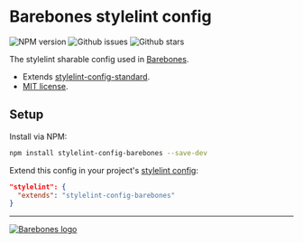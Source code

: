 # Barebones stylelint config

![NPM version](https://img.shields.io/npm/v/stylelint-config-barebones.svg?style=flat-square)
![Github issues](https://img.shields.io/github/issues/jaydenseric/stylelint-config-barebones.svg?style=flat-square)
![Github stars](https://img.shields.io/github/stars/jaydenseric/stylelint-config-barebones.svg?style=flat-square)

The stylelint sharable config used in [Barebones](https://github.com/jaydenseric/Barebones).

- Extends [stylelint-config-standard](https://github.com/stylelint/stylelint-config-standard).
- [MIT license](https://en.wikipedia.org/wiki/MIT_License).

## Setup

Install via NPM:

```bash
npm install stylelint-config-barebones --save-dev
```

Extend this config in your project's [stylelint config](http://stylelint.io/user-guide/configuration/#extends):

```json
"stylelint": {
  "extends": "stylelint-config-barebones"
}
```

---

[![Barebones logo](http://jaydenseric.com/shared/barebones-logo.svg)](https://github.com/jaydenseric/Barebones)
